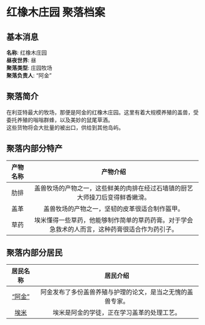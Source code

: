 # 红橡木庄园 聚落档案

## 基本消息

**名称**: 红橡木庄园  
**昼夜世界**: 昼  
**聚落类型**: 庄园牧场  
**聚落负责人**: “阿金”

## 聚落简介

在利亚特最大的牧场，那便是阿金的红橡木庄园。这里有着大规模养殖的盖兽，受委托养殖的嗡嗡群蜂，以及美妙的鼠尾草酒。  
这些货物将会大批量的被出口，供给到其他岛屿。  

## 聚落内部分特产
|产物名称|产物介绍|
|:---:|:---:|
|肋排|盖兽牧场的产物之一，这些鲜美的肉排在经过石墙镇的厨艺大师操刀后变得鲜香嫩滑。|
|盖革|盖兽牧场的产物之一，坚韧的皮革很适合制作盔甲。|
|草药|埃米懂得一些草药，他能够制作简单的草药药膏。对于学会急救术的人而言，这种药膏很适合作为药引子。|

## 聚落内部分居民
|居民名称|居民介绍|
|:---:|:---:|
|[“阿金”](../people/Gold.md)|阿金发布了多份盖兽养殖与护理的论文，是当之无愧的盖兽专家。|
|[埃米](../people/BroEiy.md)|埃米是阿金的学徒，正在学习盖革的处理工艺。|
